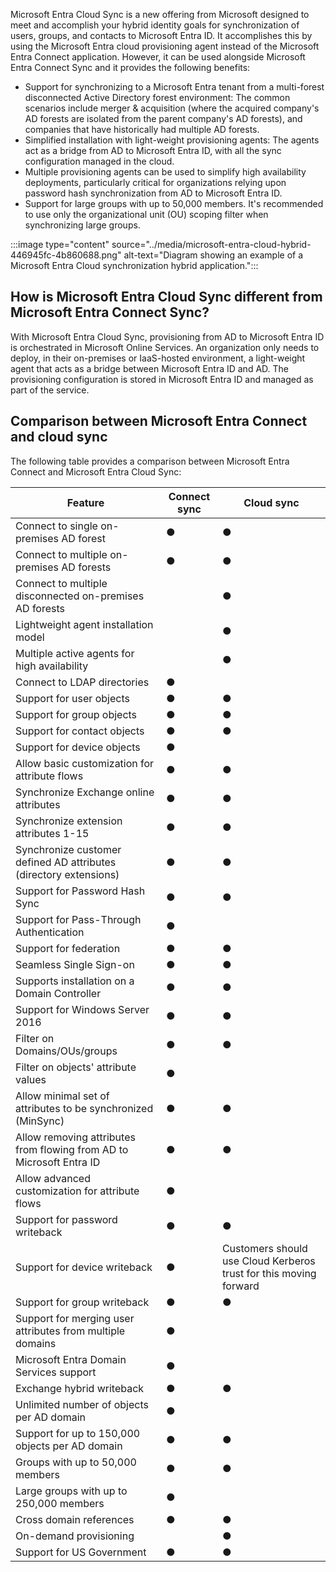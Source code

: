 Microsoft Entra Cloud Sync is a new offering from Microsoft designed to meet and accomplish your hybrid identity goals for synchronization of users, groups, and contacts to Microsoft Entra ID. It accomplishes this by using the Microsoft Entra cloud provisioning agent instead of the Microsoft Entra Connect application. However, it can be used alongside Microsoft Entra Connect Sync and it provides the following benefits:

 -  Support for synchronizing to a Microsoft Entra tenant from a multi-forest disconnected Active Directory forest environment: The common scenarios include merger & acquisition (where the acquired company's AD forests are isolated from the parent company's AD forests), and companies that have historically had multiple AD forests.
 -  Simplified installation with light-weight provisioning agents: The agents act as a bridge from AD to Microsoft Entra ID, with all the sync configuration managed in the cloud.
 -  Multiple provisioning agents can be used to simplify high availability deployments, particularly critical for organizations relying upon password hash synchronization from AD to Microsoft Entra ID.
 -  Support for large groups with up to 50,000 members. It's recommended to use only the organizational unit (OU) scoping filter when synchronizing large groups.

:::image type="content" source="../media/microsoft-entra-cloud-hybrid-446945fc-4b860688.png" alt-text="Diagram showing an example of a Microsoft Entra Cloud synchronization hybrid application.":::


## How is Microsoft Entra Cloud Sync different from Microsoft Entra Connect Sync?

With Microsoft Entra Cloud Sync, provisioning from AD to Microsoft Entra ID is orchestrated in Microsoft Online Services. An organization only needs to deploy, in their on-premises or IaaS-hosted environment, a light-weight agent that acts as a bridge between Microsoft Entra ID and AD. The provisioning configuration is stored in Microsoft Entra ID and managed as part of the service.

## Comparison between Microsoft Entra Connect and cloud sync

The following table provides a comparison between Microsoft Entra Connect and Microsoft Entra Cloud Sync:

| **Feature**                                                          | **Connect sync** | **Cloud sync**                                                    |
| -------------------------------------------------------------------- | ---------------- | ----------------------------------------------------------------- |
| Connect to single on-premises AD forest                              | ●                | ●                                                                 |
| Connect to multiple on-premises AD forests                           | ●                | ●                                                                 |
| Connect to multiple disconnected on-premises AD forests              |                  | ●                                                                 |
| Lightweight agent installation model                                 |                  | ●                                                                 |
| Multiple active agents for high availability                         |                  | ●                                                                 |
| Connect to LDAP directories                                          | ●                |                                                                   |
| Support for user objects                                             | ●                | ●                                                                 |
| Support for group objects                                            | ●                | ●                                                                 |
| Support for contact objects                                          | ●                | ●                                                                 |
| Support for device objects                                           | ●                |                                                                   |
| Allow basic customization for attribute flows                        | ●                | ●                                                                 |
| Synchronize Exchange online attributes                               | ●                | ●                                                                 |
| Synchronize extension attributes 1-15                                | ●                | ●                                                                 |
| Synchronize customer defined AD attributes (directory extensions)    | ●                | ●                                                                 |
| Support for Password Hash Sync                                       | ●                | ●                                                                 |
| Support for Pass-Through Authentication                              | ●                |                                                                   |
| Support for federation                                               | ●                | ●                                                                 |
| Seamless Single Sign-on                                              | ●                | ●                                                                 |
| Supports installation on a Domain Controller                         | ●                | ●                                                                 |
| Support for Windows Server 2016                                      | ●                | ●                                                                 |
| Filter on Domains/OUs/groups                                         | ●                | ●                                                                 |
| Filter on objects' attribute values                                  | ●                |                                                                   |
| Allow minimal set of attributes to be synchronized (MinSync)         | ●                | ●                                                                 |
| Allow removing attributes from flowing from AD to Microsoft Entra ID | ●                | ●                                                                 |
| Allow advanced customization for attribute flows                     | ●                |                                                                   |
| Support for password writeback                                       | ●                | ●                                                                 |
| Support for device writeback                                         | ●                | Customers should use Cloud Kerberos trust for this moving forward |
| Support for group writeback                                          | ●                | ●                                                                 |
| Support for merging user attributes from multiple domains            | ●                |                                                                   |
| Microsoft Entra Domain Services support                              | ●                |                                                                   |
| Exchange hybrid writeback                                            | ●                | ●                                                                 |
| Unlimited number of objects per AD domain                            | ●                |                                                                   |
| Support for up to 150,000 objects per AD domain                      | ●                | ●                                                                 |
| Groups with up to 50,000 members                                     | ●                | ●                                                                 |
| Large groups with up to 250,000 members                              | ●                |                                                                   |
| Cross domain references                                              | ●                | ●                                                                 |
| On-demand provisioning                                               |                  | ●                                                                 |
| Support for US Government                                            | ●                | ●                                                                 |
